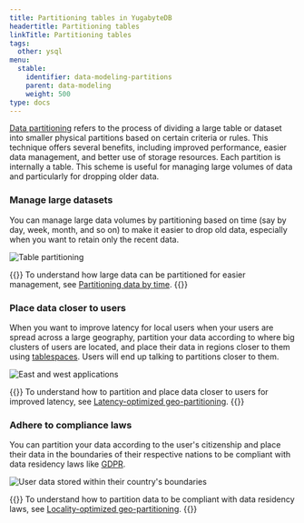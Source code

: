 ```yaml
---
title: Partitioning tables in YugabyteDB
headertitle: Partitioning tables
linkTitle: Partitioning tables
tags:
  other: ysql
menu:
  stable:
    identifier: data-modeling-partitions
    parent: data-modeling
    weight: 500
type: docs
---
```



[Data partitioning](../../../explore/ysql-language-features/advanced-features/partitions) refers to the process of dividing a large table or dataset into smaller physical partitions based on certain criteria or rules. This technique offers several benefits, including improved performance, easier data management, and better use of storage resources. Each partition is internally a table. This scheme is useful for managing large volumes of data and particularly for dropping older data.

### Manage large datasets

You can manage large data volumes by partitioning based on time (say by day, week, month, and so on) to make it easier to drop old data, especially when you want to retain only the recent data.

![Table partitioning](/images/develop/data-modeling/table-partitioning.png)

{{<lead link="../ommon-patterns/timeseries/partitioning-by-time/">}}
To understand how large data can be partitioned for easier management, see [Partitioning data by time](../common-patterns/timeseries/partitioning-by-time/).
{{</lead>}}

### Place data closer to users

When you want to improve latency for local users when your users are spread across a large geography, partition your data according to where big clusters of users are located, and place their data in regions closer to them using [tablespaces](../../../explore/going-beyond-sql/tablespaces). Users will end up talking to partitions closer to them.

![East and west applications](/images/develop/global-apps/latency-optimized-geo-partition-final.png)

{{<lead link="../../build-global-apps/latency-optimized-geo-partition">}}
To understand how to partition and place data closer to users for improved latency, see [Latency-optimized geo-partitioning](../../build-global-apps/latency-optimized-geo-partition).
{{</lead>}}

### Adhere to compliance laws

You can partition your data according to the user's citizenship and place their data in the boundaries of their respective nations to be compliant with data residency laws like [GDPR](https://en.wikipedia.org/wiki/General_Data_Protection_Regulation).

![User data stored within their country's boundaries](/images/develop/global-apps/locality-optimized-geo-partition-goal.png)

{{<lead link="../../build-global-apps/locality-optimized-geo-partition">}}
To understand how to partition data to be compliant with data residency laws, see [Locality-optimized geo-partitioning](../../build-global-apps/locality-optimized-geo-partition).
{{</lead>}}
